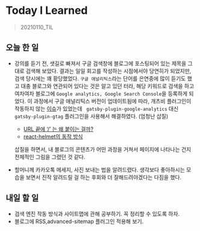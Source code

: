 # Today I Learned

> 20210110_TIL <br>

## 오늘 한 일

- 강의를 듣기 전, 샛길로 빠져서 구글 검색창에 블로그에 포스팅되어 있는 제목을 그대로 검색해 보았다. 결과는 일일 회고를 작성하는 시점에서야 당연히가 되었지만, 검색 당시에는 꽤 황당했었다. `구글 애널리틱스`라는 단어를 은연중에 많이 듣기도 했고 대충 블로그와 연관되어 있다는 것은 알고 있던 터라, 해당 키워드로 검색을 하고 여차여차 블로그에 `Google analytics, Google Search Console`을 등록하게 되었다. 이 과정에서 구글 애널리틱스 버전이 업데이트됨에 따라, 개츠비 플러그인이 작동하지 않는 [이슈](https://github.com/gatsbyjs/gatsby/issues/27627)가 있었는데 ` gatsby-plugin-google-analytics` 대신 `gatsby-plugin-gtag` 플러그인을 사용해서 해결하였다. (엄청난 삽질)

  - [URL 끝에 ‘/’ 는 왜 붙이는 걸까?](https://djkeh.github.io/articles/Why-do-we-put-slash-at-the-end-of-URL-kor/)
  - [react-helmet의 동작 방식](https://jeonghwan-kim.github.io/dev/2020/08/15/react-helmet.html)

  삽질을 하면서, 내 블로그의 콘텐츠가 어떤 과정을 거쳐서 페이지에 나타나는 건지 전체적인 그림을 그렸던 것 같다.

- 할머니께 카카오톡 메세지, 사진 보내는 법을 알려드렸다. 생각보다 좋아하시는 모습을 보면서 진작 알려드릴 걸 하는 후회와 더 잘해드려야겠다는 다짐을 했다.

## 내일 할 일

- 검색 엔진 작동 방식과 사이트맵에 관해 공부하기. 꼭 정리할 수 있도록 하자.
- 블로그에 RSS,advanced-sitemap 플러그인 적용해 보기.
